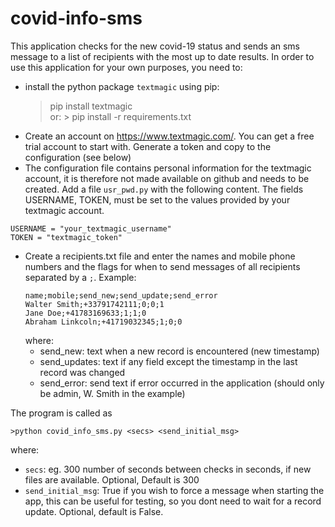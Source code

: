 # covid-info-sms
This application checks for the new covid-19 status and sends an sms message to a list of recipients with the most up to date results. In order to use this application for your own purposes, you need to:
- install the python package `textmagic` using pip: 
    > pip install textmagic   
    or: > pip install -r requirements.txt
- Create an account on https://www.textmagic.com/. You can get a free trial account to start with. Generate a token and copy to the configuration (see below)  
- The configuration file contains personal information for the textmagic account, it is therefore not made available on github and needs to be created. Add a file `usr_pwd.py` with the following content. The fields USERNAME, TOKEN, must be set to the values provided by your textmagic account.

```
USERNAME = "your_textmagic_username"
TOKEN = "textmagic_token"
```
- Create a recipients.txt file and enter the names and mobile phone numbers and the flags for when to send messages of all recipients separated by a `;`. Example:   
    ```
    name;mobile;send_new;send_update;send_error
    Walter Smith;+33791742111;0;0;1
    Jane Doe;+41783169633;1;1;0
    Abraham Linkcoln;+41719032345;1;0;0
    ```
    where:   
    - send_new: text when a new record is encountered (new timestamp)
    - send_updates: text if any field except the timestamp in the last record was changed
    - send_error: send text if error occurred in the application (should only be admin, W. Smith in the example)


The program is called as 
```  
>python covid_info_sms.py <secs> <send_initial_msg>
```   
where:   
- `secs`: eg. 300 number of seconds between checks in seconds, if new files are available. Optional, Default is 300
- `send_initial_msg`: True if you wish to force a message when starting the app, this can be useful for testing, so you dont need to wait for a record update. Optional, default is False.